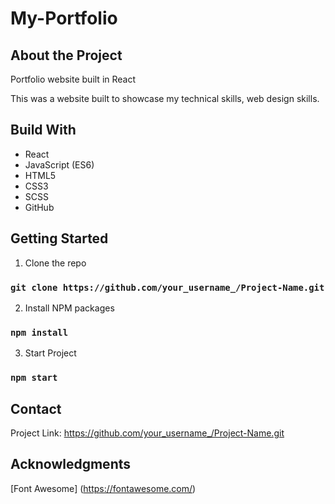 # My-Portfolio

## About the Project

Portfolio website built in React

This was a website built to showcase my technical skills, web design skills.

## Build With

 - React
 - JavaScript (ES6)
 - HTML5
 - CSS3
 - SCSS
 - GitHub

##  Getting Started
1. Clone the repo
### `git clone https://github.com/your_username_/Project-Name.git`

2. Install NPM packages
### `npm install`

3. Start Project
### `npm start`


## Contact
Project Link: https://github.com/your_username_/Project-Name.git

## Acknowledgments
[Font Awesome] (https://fontawesome.com/)
